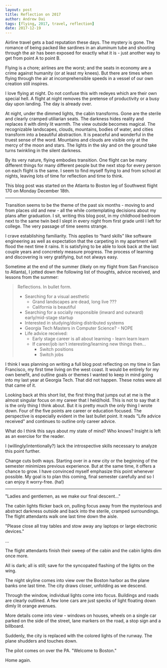 ```yaml
---
layout: post
title: Reflection on 2017
author: Andrew Dai
tags: [flying, 2017, travel, reflection]
date: 2017-12-19
---
```


Airline travel gets a bad reputation these days. The mystery is gone.
The romance of being packed like sardines in an aluminum tube and shooting
through the air has been exposed for exactly what it is - just another way to
get from point A to point B.

Flying is a chore; airlines are the worst;
and the seats in economy are a crime against humanity (or at least my knees).
But there are times when flying through the air at incomprehensible speeds
in a vessel of our own creation still inspires.

I love flying at night. Do not confuse this with redeyes which are their own
special hell. A flight at night removes the pretense of productivity or a busy
day upon landing. The day is already over.

At night, under the dimmed lights, the cabin transforms.
Gone are the sterile and clearly cramped utiliarian seats.
The darkness hides reality and replaces it with dimly lit warmth.
The view outside becomes magical.
The recognizable landscapes, clouds, mountains, bodies of water,
and cities transform into a beautiful abstraction. It is peaceful and
wonderful in the truest sense of the word. Mountains and clouds are visible
only at the mercy of the moon and stars. The lights in the sky and on the ground
take turns twinkling in the silent darkness.

By its very nature, flying embodies transition. One flight can be many
different things for many different people but the next stop for every person
on each flight is the same. I seem to find myself flying to and from school
at nights, leaving lots of time for reflection and time to think.

This blog post was started on the Atlanta to Boston leg of Southwest flight 170
on Monday December 18th.

<hr>

Transition seems to be the theme of the past six months -
moving to and from places old and new - all the while contemplating decisions
about my plans after graduation. I sit, writing this blog post, in my childhood
bedroom next to the same twin bed I slept in every night from first grade
until I left for college. The very passage of time seems strange.

I crave establishing familiarity. This applies to
&ldquo;hard skills&rdquo; like software engineering as well as expectation
that the carpeting in my apartment will flood the next time it rains.
It is satisfying to be able to look back at the last couple years and
concretely measure progress. The process of learning and discovering is very
gratifying, but not always easy.

Sometime at the end of the summer (likely on my flight from San Francisco to
Atlanta), I jotted down the following list of thoughts, advice received, and
lessons from the summer:

>Reflections. In bullet form.
>
> - Searching for a visual aesthetic
>   - Grand landscapes are dead, long live ???
>   - California is beautiful
> - Searching for a socially responsible (inward and outward) early/mid-stage startup
> - Interested in studying/doing distributed systems
> - Georgia Tech Masters in Computer Science? - NOPE
> - Life advice received:
>   - Early stage career is all about learning - learn learn learn
>   - If career/job isn't interesting/learning new things then...
>     - Switch positions
>     - Switch jobs

I think I was planning on writing a full blog post reflecting on my time in
San Francisco, my first time living on the west coast.
It would be entirely for my own benefit, and outline goals or themes I wanted
to keep in mind going into my last year at Georgia Tech.
That did not happen. These notes were all that came of it.

Looking back at this short list, the first thing that jumps out at me is the
almost singular focus on my career that I held/hold. This is not to say that
it is the only thing I think about. But it is pretty much the only thing I wrote
down. Four of the five points are career or education focused.
The perspective is especially evident in the last bullet point.
It reads "Life advice received" and continues to outline only career advice.

What do I think this says about my state of mind? Who knows?
Insight is left as an exercise for the reader.

I (willingly/intentionally?) lack the introspective skills necessary to analyze
this point further.

Change cuts both ways. Starting over in a new city or the beginning of the
semester minimizes previous experience. But at the same time, it offers a chance
to grow. I have convinced myself emphasize this point whenever possible.
My goal is to plan this coming, final semester carefully and so I can
enjoy it worry-free. (ha!)

<hr>

"Ladies and gentlemen, as we make our final descent&hellip;"

The cabin lights flicker back on, pulling focus away from the mysterious and
abstract darkness outside
and back into the sterile, cramped surroundings.
The flight attendants walk one last time down the aisle.

"Please close all tray tables and stow away any
laptops or large electronic devices."

&hellip;

The flight attendants finish their sweep of the cabin and the cabin lights dim
once more.

All is dark; all is still; save for the syncopated flashing of the lights on the
wing.

The night skyline comes into view over the Boston harbor as the plane banks
one last time.
The city draws closer, unfolding as we descend.

Through the window, individual lights come into focus. Buildings and roads are
clearly outlined. A few lone cars are just specks of light floating down
dimly lit orange avenues.

More details come into view - windows on houses, wheels on a single car parked
on the side of the street, lane markers on the road, a stop sign and a billboard.

Suddenly, the city is replaced with the colored lights of the runway.
The plane shudders and touches down.

The pilot comes on over the PA. "Welcome to Boston."

Home again.
